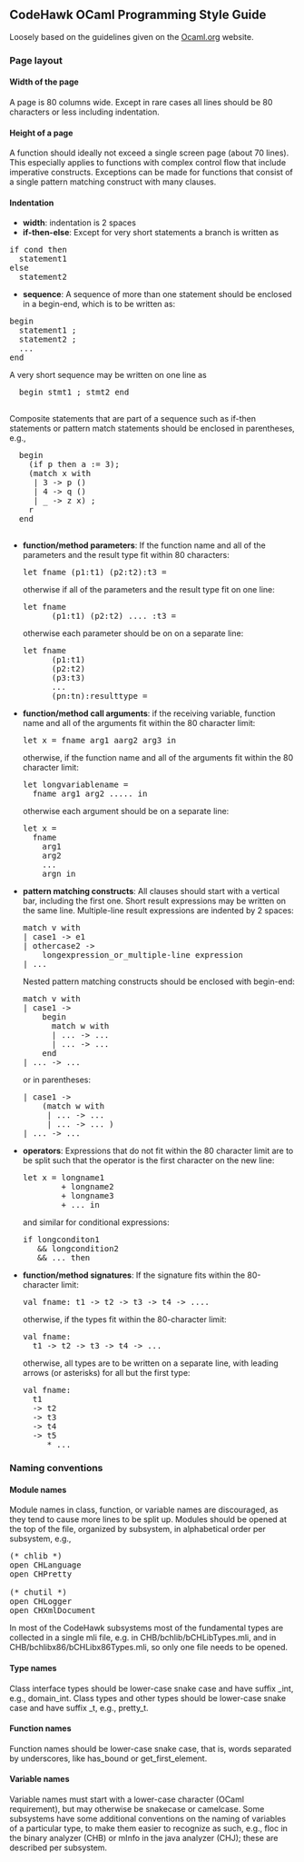 ## CodeHawk OCaml Programming Style Guide

Loosely based on the guidelines given on the
[Ocaml.org](https://ocaml.org/learn/tutorials/guidelines.html)
website.

### Page layout

#### Width of the page
A page is 80 columns wide. Except in rare cases all lines should be 80 characters
or less including indentation.

#### Height of a page
A function should ideally not exceed a single screen page (about 70 lines). This
especially applies to functions with complex control flow that include imperative
constructs. Exceptions can be made for functions that consist of a single pattern
matching construct with many clauses.

#### Indentation

- **width**: indentation is 2 spaces
- **if-then-else**: Except for very short statements a branch is written as
<pre>
if cond then
&nbsp; statement1
else
&nbsp; statement2
</pre>
- **sequence**: A sequence of more than one statement should be enclosed in
a begin-end, which is to be written as:
<pre>
begin
&nbsp; statement1 ;
&nbsp; statement2 ;
&nbsp; ...
end
</pre>
  A very short sequence may be written on one line as
  <pre>
  begin stmt1 ; stmt2 end
  </pre>
  Composite statements that are part of a sequence such as if-then statements or
  pattern match statements should be enclosed in parentheses, e.g.,
  <pre>
  begin
  &nbsp; (if p then a := 3);
  &nbsp; (match x with
  &nbsp; &nbsp;| 3 -> p ()
  &nbsp; &nbsp;| 4 -> q ()
  &nbsp; &nbsp;| _ -> z x) ;
  &nbsp; r
  end
  </pre>
- **function/method parameters**:
  If the function name and all of the parameters and the result type fit within 80 characters:
  <pre>
  let fname (p1:t1) (p2:t2):t3 =
  </pre>
  otherwise if all of the parameters and the result type fit on one line:
  <pre>
  let fname
  &nbsp; &nbsp; &nbsp; (p1:t1) (p2:t2) .... :t3 =
  </pre>
  otherwise each parameter should be on on a separate line:
  <pre>
  let fname
  &nbsp; &nbsp; &nbsp; (p1:t1)
  &nbsp; &nbsp; &nbsp; (p2:t2)
  &nbsp; &nbsp; &nbsp; (p3:t3)
  &nbsp; &nbsp; &nbsp; ...
  &nbsp; &nbsp; &nbsp; (pn:tn):resulttype =
  </pre>
- **function/method call arguments**:
  if the receiving variable, function name and all of the arguments fit within the 80 character limit:
  <pre>
  let x = fname arg1 aarg2 arg3 in
  </pre>
  otherwise, if the function name and  all of the arguments fit within the 80 character limit:
  <pre>
  let longvariablename =
  &nbsp fname arg1 arg2 ..... in
  </pre>
  otherwise each argument should be on a separate line:
  <pre>
  let x =
  &nbsp; fname
  &nbsp; &nbsp; arg1
  &nbsp; &nbsp; arg2
  &nbsp; &nbsp; ...
  &nbsp; &nbsp; argn in
  </pre>
- **pattern matching constructs**:
  All clauses should start with a vertical bar, including the first one. Short
  result expressions may be written on the same line. Multiple-line result
  expressions are indented by 2 spaces:
  <pre>
  match v with
  | case1 -> e1
  | othercase2 ->
  &nbsp; &nbsp; longexpression_or_multiple-line expression
  | ...
  </pre>
  Nested pattern matching constructs should be enclosed with begin-end:
  <pre>
  match v with
  | case1 ->
  &nbsp; &nbsp; begin
  &nbsp; &nbsp; &nbsp; match w with
  &nbsp; &nbsp; &nbsp; | ... -> ...
  &nbsp; &nbsp; &nbsp; | ... -> ...
  &nbsp; &nbsp; end
  | ... -> ...
  </pre>
  or in parentheses:
  <pre>
  | case1 ->
  &nbsp; &nbsp; (match w with
  &nbsp; &nbsp; &nbsp;| ... -> ...
  &nbsp; &nbsp; &nbsp;| ... -> ... )
  | ... -> ...
  </pre>
- **operators**: Expressions that do not fit within the 80 character limit are to be
  split such that the operator is the first character on the new line:
  <pre>
  let x = longname1
  &nbsp; &nbsp; &nbsp; &nbsp; + longname2
  &nbsp; &nbsp; &nbsp; &nbsp; + longname3
  &nbsp; &nbsp; &nbsp; &nbsp; + ... in
  </pre>
  and similar for conditional expressions:
  <pre>
  if longconditon1
  &nbsp; &nbsp;&& longcondition2
  &nbsp; &nbsp;&& ... then
  </pre>
- **function/method signatures**: If the signature fits within the 80-character limit:
  <pre>
  val fname: t1 -> t2 -> t3 -> t4 -> ....
  </pre>
  otherwise, if the types fit within the 80-character limit:
  <pre>
  val fname:
  &nbsp; t1 -> t2 -> t3 -> t4 -> ...
  </pre>
  otherwise, all types are to be written on a separate line, with leading arrows (or
  asterisks) for all but the first type:
  <pre>
  val fname:
  &nbsp; t1
  &nbsp; -> t2
  &nbsp; -> t3
  &nbsp; -> t4
  &nbsp; -> t5
  &nbsp; &nbsp; &nbsp;* ...
  </pre>
  
### Naming conventions

#### Module names
Module names in class, function, or variable names are discouraged, as they tend
to cause more lines to be split up. Modules should be opened at the top of the
file, organized by subsystem, in alphabetical order per subsystem, e.g.,
<pre>
(* chlib *)
open CHLanguage
open CHPretty

(* chutil *)
open CHLogger
open CHXmlDocument
</pre>
In most of the CodeHawk subsystems most of the fundamental types are collected in
a single mli file, e.g. in CHB/bchlib/bCHLibTypes.mli, and in
CHB/bchlibx86/bCHLibx86Types.mli, so only one file needs to be opened.

#### Type names
Class interface types should be lower-case snake case and have suffix _int,
e.g., domain_int. Class types and other types should be lower-case snake
case and have suffix _t, e.g., pretty_t.

#### Function names
Function names should be lower-case snake case, that is, words separated by
underscores, like has_bound or get_first_element. 

#### Variable names
Variable names must start with a lower-case character (OCaml requirement), but
may otherwise be snakecase or camelcase. Some subsystems have some additional
conventions on the naming of variables of a particular type, to make them easier
to recognize as such, e.g., floc in the binary analyzer (CHB) or mInfo in the
java analyzer (CHJ); these are described per subsystem.
